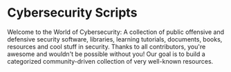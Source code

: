 # Cybersecurity Scripts

Welcome to the World of Cybersecurity:
A collection of public offensive and defensive security software, libraries, learning tutorials, documents, books, resources and cool stuff in security. Thanks to all contributors, you're awesome and wouldn't be possible without you! Our goal is to build a categorized community-driven collection of very well-known resources.
